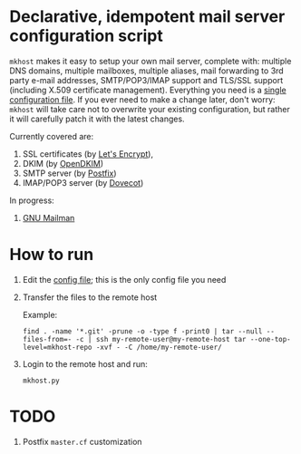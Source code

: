 # Declarative, idempotent mail server configuration script

`mkhost` makes it easy to setup your own mail server, complete with: multiple DNS domains, multiple mailboxes, multiple aliases, mail forwarding to 3rd party e-mail addresses, SMTP/POP3/IMAP support and TLS/SSL support (including X.509 certificate management). Everything you need is a [single configuration file](mkhost/cfg.py). If you ever need to make a change later, don't worry: `mkhost` will take care not to overwrite your existing configuration, but rather it will carefully patch it with the latest changes.

Currently covered are:

1. SSL certificates (by [Let's Encrypt](https://letsencrypt.org/)),
2. DKIM (by [OpenDKIM](http://www.opendkim.org/))
3. SMTP server (by [Postfix](http://www.postfix.org/))
4. IMAP/POP3 server (by [Dovecot](https://www.dovecot.org/))

In progress:

1. [GNU Mailman](https://www.list.org/)

# How to run

1. Edit the [config file](mkhost/cfg.py); this is the only config file you need
2. Transfer the files to the remote host

   Example:

   ```
   find . -name '*.git' -prune -o -type f -print0 | tar --null --files-from=- -c | ssh my-remote-user@my-remote-host tar --one-top-level=mkhost-repo -xvf - -C /home/my-remote-user/
   ```

3. Login to the remote host and run:

   ```
   mkhost.py
   ```

# TODO

1. Postfix `master.cf` customization
